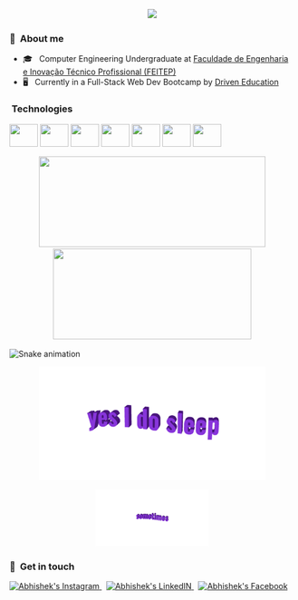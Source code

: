 <p align="center">
  <img src="https://readme-typing-svg.herokuapp.com?color=%235A3DF7&size=23&lines=%F0%9F%92%BB+Hi+there!+I'm+a+Developer!;Welcome+to+my+Github+profile!">
</p>

<h3> 🧩 &nbsp;About me </h3>

<!-- - 🗿 &nbsp; Full-time student.   -->
- 🎓 &nbsp; Computer Engineering Undergraduate at <a href="http://www.feitep.edu.br/">Faculdade de Engenharia e Inovação Técnico Profissional (FEITEP)</a>
- 🖥 &nbsp; Currently in a Full-Stack Web Dev Bootcamp by <a href="https://www.driven.com.br/">Driven Education</a>

<h3> &nbsp;Technologies</h3>

 <img src="https://cdn.jsdelivr.net/gh/devicons/devicon/icons/html5/html5-original.svg" width="50" height="40"/> <img src="https://cdn.jsdelivr.net/gh/devicons/devicon/icons/css3/css3-original.svg" width="50" height="40"/> <img src="https://cdn.jsdelivr.net/gh/devicons/devicon/icons/javascript/javascript-original.svg" width="50" height="40"/> <img src="https://cdn.jsdelivr.net/gh/devicons/devicon/icons/react/react-original.svg" width="50" height="40"/> <img src="https://cdn.jsdelivr.net/gh/devicons/devicon/icons/cplusplus/cplusplus-original.svg" width="50" height="40"/> <img src="https://cdn.jsdelivr.net/gh/devicons/devicon/icons/linux/linux-original.svg" width="50" height="40"/> <img 
src="https://cdn.jsdelivr.net/gh/devicons/devicon/icons/arduino/arduino-original.svg" width="50" height="40"/>

<p align="center">
<img src="https://github-readme-stats.vercel.app/api/wakatime?username=gabrzeoN&theme=tokyonight&show_icons=true&layout=default&langs_count=4" height="160px", width="400px" />
<img src="https://github-readme-stats.vercel.app/api?username=gabrzeoN&theme=tokyonight&custom_title=Github Stats&include_all_commits=true&count_private=true&cache_seconds=4600" height="160px", width="350px" />
</p>

 ![Snake animation](https://github.com/gabrzeoN/gabrzeoN/blob/output/github-contribution-grid-snake.svg)

<p align="center">
  <img width="400" src="https://github.com/NivaldoFarias/NivaldoFarias/blob/main/img/yes-i-do-sleep.gif">
</p>
<p align="center">
  <img height="100" src="https://github.com/NivaldoFarias/NivaldoFarias/blob/main/img/sometimes.gif">
</p>

<h3>📩 &nbsp;Get in touch</h3> 

<p align="left">
  <a href="https://www.instagram.com/gabzeoN">
    <img alt="Abhishek's Instagram" width="30px" src="https://raw.githubusercontent.com/hussainweb/hussainweb/main/icons/instagram.png" />
  </a>
  &nbsp;
  <a href="https://www.linkedin.com/in/GabrielCari">
    <img alt="Abhishek's LinkedIN" width="30px" src="https://raw.githubusercontent.com/peterthehan/peterthehan/master/assets/linkedin.svg" />
  </a> 
   &nbsp;
  <a href="https://www.facebook.com/gabrzeoN/">
    <img alt="Abhishek's Facebook" width="30px" src="https://cdn.jsdelivr.net/gh/devicons/devicon/icons/facebook/facebook-plain.svg" />
  </a> 
</p>
